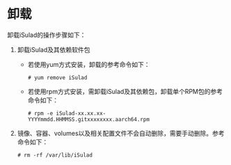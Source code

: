 # 卸载

卸载iSulad的操作步骤如下：

1.  卸载iSulad及其依赖软件包
    -   若使用yum方式安装，卸载的参考命令如下：

        ```
        # yum remove iSulad
        ```

    -   若使用rpm方式安装，需卸载iSulad及其依赖包，卸载单个RPM包的参考命令如下：

        ```
        # rpm -e iSulad-xx.xx.xx-YYYYmmdd.HHMMSS.gitxxxxxxxx.aarch64.rpm
        ```

2.  镜像、容器、volumes以及相关配置文件不会自动删除，需要手动删除。参考命令如下：

    ```
    # rm -rf /var/lib/iSulad
    ```


